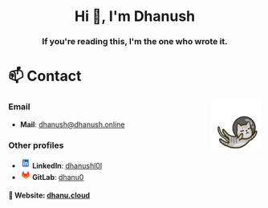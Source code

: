 <h1 align="center">Hi 👋, I'm Dhanush </h1>
<h3 align="center">If you're reading this, I'm the one who wrote it.</h3>

# 📫 Contact

<img align="right" src="assets/astronautcat.gif" width="100" height="100"/>

### Email

- **Mail**: [dhanush@dhanush.online](mailto:dhanush@dhanush.online)

### Other profiles

- <img src="assets/Linkedin.png" alt="LinkedIn Icon" width="20" height="20"/> **LinkedIn**: [dhanushl0l](https://linkedin.com/in/dhanu-dev)
- <img src="assets/gitlab.png" alt="GitLab Icon" width="20" height="20"/> **GitLab**: [dhanu0](https://gitlab.com/dhanu0)

#### 🚀 **Website**: [dhanu.cloud](https://dhanu.cloud)

